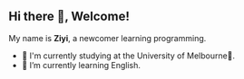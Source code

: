## Hi there 👋, Welcome!

My name is **Ziyi**, a newcomer learning programming.

- 🔭 I'm currently studying at the University of Melbourne💖.
- 📖 I’m currently learning English.

<!--
- 👯 I’m looking to collaborate on ...
- 🤔 I’m looking for help with ...
- 💬 Ask me about ...
- 📫 How to reach me: ...
- 😄 Pronouns: ...
- ⚡ Fun fact: ...
-->
